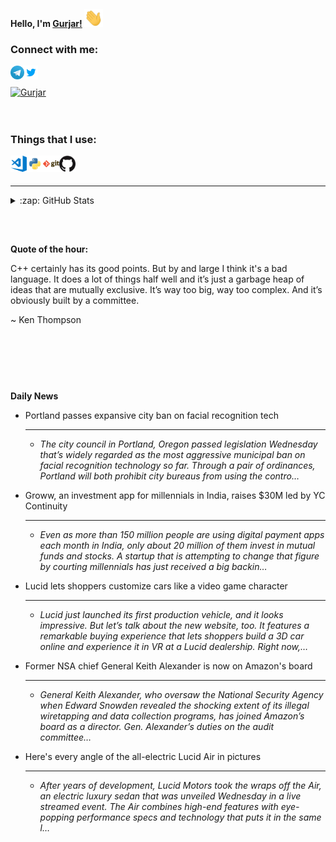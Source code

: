 #### Hello, I'm [Gurjar!](https://GurjarKing.github.io) <img src="https://raw.githubusercontent.com/ABSphreak/ABSphreak/master/gifs/Hi.gif" width="30px"></h2>


### Connect with me:

[<img align="left" alt="Gurjar | Telegram" width="22px" src="https://raw.githubusercontent.com/github/explore/80688e429a7d4ef2fca1e82350fe8e3517d3494d/topics/telegram/telegram.png" />][Telegram]
[<img align="left" alt="Gurjar | Twitter" width="22px" src="https://raw.githubusercontent.com/github/explore/80688e429a7d4ef2fca1e82350fe8e3517d3494d/topics/twitter/twitter.png" />][Twitter]
<br >
<br >
<a href="https://github.com/GurjarKing"><img src="https://komarev.com/ghpvc/?username=GurjarKing" alt="Gurjar" /></a> <br />
<br />
<br />
<!-- <br >

![](https://visitor-badge.glitch.me/badge?page_id=GurjarKing)

<br /> -->

### Things that I use:

[<img align="left" alt="Visual Studio Code" width="26px" src="https://raw.githubusercontent.com/github/explore/80688e429a7d4ef2fca1e82350fe8e3517d3494d/topics/visual-studio-code/visual-studio-code.png" />][VSCode]
[<img align="left" alt="Python" width="26px" src="https://raw.githubusercontent.com/github/explore/80688e429a7d4ef2fca1e82350fe8e3517d3494d/topics/python/python.png" />][Python]
[<img align="left" alt="Git" width="26px" src="https://raw.githubusercontent.com/github/explore/80688e429a7d4ef2fca1e82350fe8e3517d3494d/topics/git/git.png" />][Git]
[<img align="left" alt="GitHub" width="26px" src="https://raw.githubusercontent.com/github/explore/78df643247d429f6cc873026c0622819ad797942/topics/github/github.png" />][Github]

<br />
<br />

---
<details>
  <summary>:zap: GitHub Stats</summary>

<img align="left" alt="Gurjar's Github Stats" src="https://github-readme-stats.vercel.app/api?username=GurjarKing&show_icons=true&hide_border=true&count_private=true&include_all_commit=true&theme=algolia" />

</details>

<!-- ### 🔔 My latest tweet
<a href="https://twitter.com/Gurjar_King43" target="_blank">
	<img src="https://github.com/GurjarKing/GurjarKing/raw/master/tweet.png" width="70%" align="center" alt="Click to view on Twitter" title="My latest tweet, as an image"/>
</a> -->
<br>

<pre>

</pre>

**Quote of the hour:**

C++ certainly has its good points. But by and large I think it's a bad language. It does a lot of things half well and it’s just a garbage heap of ideas that are mutually exclusive. It’s way too big, way too complex. And it’s obviously built by a committee.

~ Ken Thompson
<pre>

</pre>
<br>
<pre>


</pre>
<strong>Daily News</strong>
  
  - Portland passes expansive city ban on facial recognition tech
     <hr/>
     
      - *The city council in Portland, Oregon passed legislation Wednesday that’s widely regarded as the most aggressive municipal ban on facial recognition technology so far. Through a pair of ordinances, Portland will both prohibit city bureaus from using the contro…*
     
  - Groww, an investment app for millennials in India, raises $30M led by YC Continuity
      <hr/>
      
      - *Even as more than 150 million people are using digital payment apps each month in India, only about 20 million of them invest in mutual funds and stocks. A startup that is attempting to change that figure by courting millennials has just received a big backin…*
      
  - Lucid lets shoppers customize cars like a video game character
      <hr/>
      
      - *Lucid just launched its first production vehicle, and it looks impressive. But let’s talk about the new website, too. It features a remarkable buying experience that lets shoppers build a 3D car online and experience it in VR at a Lucid dealership. Right now,…*
      
  - Former NSA chief General Keith Alexander is now on Amazon's board
      <hr/>
      
      - *General Keith Alexander, who oversaw the National Security Agency when Edward Snowden revealed the shocking extent of its illegal wiretapping and data collection programs, has joined Amazon’s board as a director. Gen. Alexander’s duties on the audit committee…*
       
  - Here's every angle of the all-electric Lucid Air in pictures
      <hr/>
       
       - *After years of development, Lucid Motors took the wraps off the Air, an electric luxury sedan that was unveiled Wednesday in a live streamed event. The Air combines high-end features with eye-popping performance specs and technology that puts it in the same l…*
      

<br />

[VSCode]: https://code.visualstudio.com/
[Python]: https://www.python.org/
[Git]: https://git-scm.com/
[Github]: https://github.com/
[Telegram]: https://t.me/Gurjar_King/
[Twitter]: https://twitter.com/Gurjar_King43/
